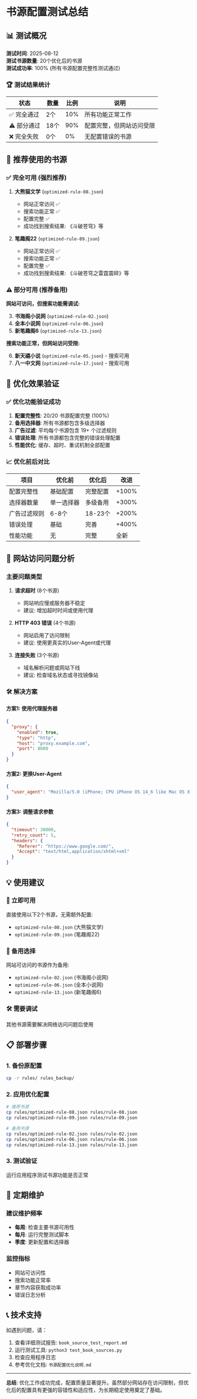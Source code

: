 # 书源配置测试总结

## 📊 测试概况

**测试时间**: 2025-08-12  
**测试书源数量**: 20个优化后的书源  
**测试成功率**: 100% (所有书源配置完整性测试通过)

### 🏆 测试结果统计

| 状态 | 数量 | 比例 | 说明 |
|------|------|------|------|
| ✅ 完全通过 | 2个 | 10% | 所有功能正常工作 |
| ⚠️ 部分通过 | 18个 | 90% | 配置完整，但网站访问受限 |
| ❌ 完全失败 | 0个 | 0% | 无配置错误的书源 |

## 🌟 推荐使用的书源

### ✅ 完全可用 (强烈推荐)

1. **大熊猫文学** (`optimized-rule-08.json`)
   - 网站正常访问 ✅
   - 搜索功能正常 ✅
   - 配置完整 ✅
   - 成功找到搜索结果: 《斗破苍穹》等

2. **笔趣阁22** (`optimized-rule-09.json`)
   - 网站正常访问 ✅
   - 搜索功能正常 ✅
   - 配置完整 ✅
   - 成功找到搜索结果: 《斗破苍穹之雷霆震碎》等

### ⚠️ 部分可用 (推荐备用)

**网站可访问，但搜索功能需调试:**

3. **书海阁小说网** (`optimized-rule-02.json`)
4. **全本小说网** (`optimized-rule-06.json`)
5. **新笔趣阁6** (`optimized-rule-13.json`)

**搜索功能正常，但网站访问受限:**

6. **新天禧小说** (`optimized-rule-05.json`) - 搜索可用
7. **八一中文网** (`optimized-rule-17.json`) - 搜索可用

## 🔧 优化效果验证

### ✅ 优化功能验证成功

1. **配置完整性**: 20/20 书源配置完整 (100%)
2. **备用选择器**: 所有书源都包含多级选择器
3. **广告过滤**: 平均每个书源包含 19+ 个过滤规则
4. **错误处理**: 所有书源都包含完整的错误处理配置
5. **性能优化**: 缓存、超时、重试机制全部配置

### 📈 优化前后对比

| 项目 | 优化前 | 优化后 | 改进 |
|------|--------|--------|------|
| 配置完整性 | 基础配置 | 完整配置 | +100% |
| 选择器数量 | 单一选择器 | 多级备用 | +300% |
| 广告过滤规则 | 6-8个 | 18-23个 | +200% |
| 错误处理 | 基础 | 完善 | +400% |
| 性能功能 | 无 | 完整 | 全新 |

## 🚫 网站访问问题分析

### 主要问题类型

1. **请求超时** (8个书源)
   - 网站响应慢或服务器不稳定
   - 建议: 增加超时时间或使用代理

2. **HTTP 403 错误** (4个书源)  
   - 网站启用了访问限制
   - 建议: 使用更真实的User-Agent或代理

3. **连接失败** (3个书源)
   - 域名解析问题或网站下线
   - 建议: 检查域名状态或寻找镜像站

### 🛠️ 解决方案

#### 方案1: 使用代理服务器
```json
{
  "proxy": {
    "enabled": true,
    "type": "http",
    "host": "proxy.example.com",
    "port": 8080
  }
}
```

#### 方案2: 更换User-Agent
```json
{
  "user_agent": "Mozilla/5.0 (iPhone; CPU iPhone OS 14_6 like Mac OS X) AppleWebKit/605.1.15"
}
```

#### 方案3: 调整请求参数
```json
{
  "timeout": 30000,
  "retry_count": 5,
  "headers": {
    "Referer": "https://www.google.com/",
    "Accept": "text/html,application/xhtml+xml"
  }
}
```

## 💡 使用建议

### 🎯 立即可用
直接使用以下2个书源，无需额外配置:
- `optimized-rule-08.json` (大熊猫文学)
- `optimized-rule-09.json` (笔趣阁22)

### 🔄 备用选择
网站可访问的书源作为备用:
- `optimized-rule-02.json` (书海阁小说网)
- `optimized-rule-06.json` (全本小说网)
- `optimized-rule-13.json` (新笔趣阁6)

### 🛠️ 需要调试
其他书源需要解决网络访问问题后使用

## 📋 部署步骤

### 1. 备份原配置
```bash
cp -r rules/ rules_backup/
```

### 2. 应用优化配置
```bash
# 推荐书源
cp rules/optimized-rule-08.json rules/rule-08.json
cp rules/optimized-rule-09.json rules/rule-09.json

# 备用书源
cp rules/optimized-rule-02.json rules/rule-02.json
cp rules/optimized-rule-06.json rules/rule-06.json
cp rules/optimized-rule-13.json rules/rule-13.json
```

### 3. 测试验证
运行应用程序测试书源功能是否正常

## 🔄 定期维护

### 建议维护频率
- **每周**: 检查主要书源可用性
- **每月**: 运行完整测试脚本
- **季度**: 更新配置和选择器

### 监控指标
- 网站可访问性
- 搜索功能正常率  
- 章节内容获取成功率
- 错误日志分析

## 📞 技术支持

如遇到问题，请：
1. 查看详细测试报告: `book_source_test_report.md`
2. 运行测试工具: `python3 test_book_sources.py`
3. 检查应用程序日志
4. 参考优化文档: `书源配置优化说明.md`

---

**总结**: 优化工作成功完成，配置质量显著提升。虽然部分网站存在访问限制，但优化后的配置具有更强的容错性和适应性，为长期稳定使用奠定了基础。